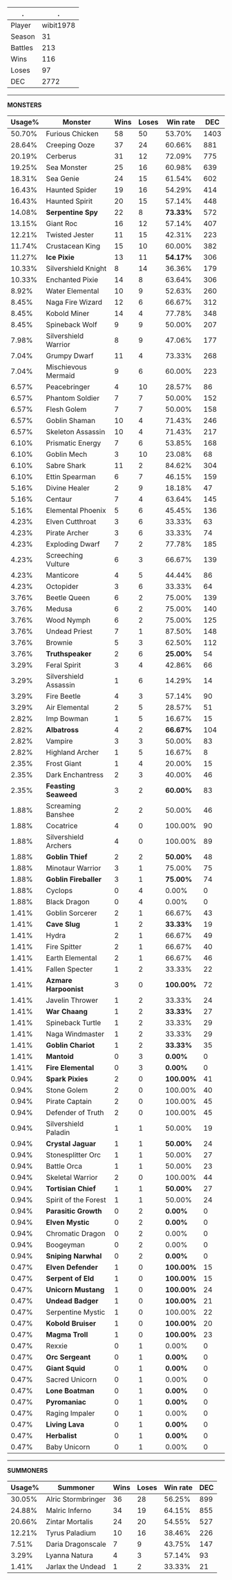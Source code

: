 .|.
|-|-
Player|wibit1978
Season|31
Battles|213
Wins|116
Loses|97
DEC|2772

---
**MONSTERS**

Usage%|Monster|Wins|Loses|Win rate|DEC|
-|-|-|-|-|-|
50.70%|Furious Chicken|58|50|53.70%|1403|
28.64%|Creeping Ooze|37|24|60.66%|881|
20.19%|Cerberus|31|12|72.09%|775|
19.25%|Sea Monster|25|16|60.98%|639|
18.31%|Sea Genie|24|15|61.54%|602|
16.43%|Haunted Spider|19|16|54.29%|414|
16.43%|Haunted Spirit|20|15|57.14%|448|
14.08%|**Serpentine Spy**|22|8|**73.33%**|572|
13.15%|Giant Roc|16|12|57.14%|407|
12.21%|Twisted Jester|11|15|42.31%|223|
11.74%|Crustacean King|15|10|60.00%|382|
11.27%|**Ice Pixie**|13|11|**54.17%**|306|
10.33%|Silvershield Knight|8|14|36.36%|179|
10.33%|Enchanted Pixie|14|8|63.64%|306|
8.92%|Water Elemental|10|9|52.63%|260|
8.45%|Naga Fire Wizard|12|6|66.67%|312|
8.45%|Kobold Miner|14|4|77.78%|348|
8.45%|Spineback Wolf|9|9|50.00%|207|
7.98%|Silvershield Warrior|8|9|47.06%|177|
7.04%|Grumpy Dwarf|11|4|73.33%|268|
7.04%|Mischievous Mermaid|9|6|60.00%|223|
6.57%|Peacebringer|4|10|28.57%|86|
6.57%|Phantom Soldier|7|7|50.00%|152|
6.57%|Flesh Golem|7|7|50.00%|158|
6.57%|Goblin Shaman|10|4|71.43%|246|
6.57%|Skeleton Assassin|10|4|71.43%|217|
6.10%|Prismatic Energy|7|6|53.85%|168|
6.10%|Goblin Mech|3|10|23.08%|68|
6.10%|Sabre Shark|11|2|84.62%|304|
6.10%|Ettin Spearman|6|7|46.15%|159|
5.16%|Divine Healer|2|9|18.18%|47|
5.16%|Centaur|7|4|63.64%|145|
5.16%|Elemental Phoenix|5|6|45.45%|136|
4.23%|Elven Cutthroat|3|6|33.33%|63|
4.23%|Pirate Archer|3|6|33.33%|74|
4.23%|Exploding Dwarf|7|2|77.78%|185|
4.23%|Screeching Vulture|6|3|66.67%|139|
4.23%|Manticore|4|5|44.44%|86|
4.23%|Octopider|3|6|33.33%|64|
3.76%|Beetle Queen|6|2|75.00%|139|
3.76%|Medusa|6|2|75.00%|140|
3.76%|Wood Nymph|6|2|75.00%|125|
3.76%|Undead Priest|7|1|87.50%|148|
3.76%|Brownie|5|3|62.50%|112|
3.76%|**Truthspeaker**|2|6|**25.00%**|54|
3.29%|Feral Spirit|3|4|42.86%|66|
3.29%|Silvershield Assassin|1|6|14.29%|14|
3.29%|Fire Beetle|4|3|57.14%|90|
3.29%|Air Elemental|2|5|28.57%|51|
2.82%|Imp Bowman|1|5|16.67%|15|
2.82%|**Albatross**|4|2|**66.67%**|104|
2.82%|Vampire|3|3|50.00%|83|
2.82%|Highland Archer|1|5|16.67%|8|
2.35%|Frost Giant|1|4|20.00%|15|
2.35%|Dark Enchantress|2|3|40.00%|46|
2.35%|**Feasting Seaweed**|3|2|**60.00%**|83|
1.88%|Screaming Banshee|2|2|50.00%|46|
1.88%|Cocatrice|4|0|100.00%|90|
1.88%|Silvershield Archers|4|0|100.00%|89|
1.88%|**Goblin Thief**|2|2|**50.00%**|48|
1.88%|Minotaur Warrior|3|1|75.00%|75|
1.88%|**Goblin Fireballer**|3|1|**75.00%**|74|
1.88%|Cyclops|0|4|0.00%|0|
1.88%|Black Dragon|0|4|0.00%|0|
1.41%|Goblin Sorcerer|2|1|66.67%|43|
1.41%|**Cave Slug**|1|2|**33.33%**|19|
1.41%|Hydra|2|1|66.67%|49|
1.41%|Fire Spitter|2|1|66.67%|40|
1.41%|Earth Elemental|2|1|66.67%|46|
1.41%|Fallen Specter|1|2|33.33%|22|
1.41%|**Azmare Harpoonist**|3|0|**100.00%**|72|
1.41%|Javelin Thrower|1|2|33.33%|24|
1.41%|**War Chaang**|1|2|**33.33%**|27|
1.41%|Spineback Turtle|1|2|33.33%|29|
1.41%|Naga Windmaster|1|2|33.33%|29|
1.41%|**Goblin Chariot**|1|2|**33.33%**|35|
1.41%|**Mantoid**|0|3|**0.00%**|0|
1.41%|**Fire Elemental**|0|3|**0.00%**|0|
0.94%|**Spark Pixies**|2|0|**100.00%**|41|
0.94%|Stone Golem|2|0|100.00%|40|
0.94%|Pirate Captain|2|0|100.00%|45|
0.94%|Defender of Truth|2|0|100.00%|45|
0.94%|Silvershield Paladin|1|1|50.00%|19|
0.94%|**Crystal Jaguar**|1|1|**50.00%**|24|
0.94%|Stonesplitter Orc|1|1|50.00%|27|
0.94%|Battle Orca|1|1|50.00%|23|
0.94%|Skeletal Warrior|2|0|100.00%|44|
0.94%|**Tortisian Chief**|1|1|**50.00%**|27|
0.94%|Spirit of the Forest|1|1|50.00%|24|
0.94%|**Parasitic Growth**|0|2|**0.00%**|0|
0.94%|**Elven Mystic**|0|2|**0.00%**|0|
0.94%|Chromatic Dragon|0|2|0.00%|0|
0.94%|Boogeyman|0|2|0.00%|0|
0.94%|**Sniping Narwhal**|0|2|**0.00%**|0|
0.47%|**Elven Defender**|1|0|**100.00%**|15|
0.47%|**Serpent of Eld**|1|0|**100.00%**|15|
0.47%|**Unicorn Mustang**|1|0|**100.00%**|24|
0.47%|**Undead Badger**|1|0|**100.00%**|21|
0.47%|Serpentine Mystic|1|0|100.00%|22|
0.47%|**Kobold Bruiser**|1|0|**100.00%**|20|
0.47%|**Magma Troll**|1|0|**100.00%**|23|
0.47%|Rexxie|0|1|0.00%|0|
0.47%|**Orc Sergeant**|0|1|**0.00%**|0|
0.47%|**Giant Squid**|0|1|**0.00%**|0|
0.47%|Sacred Unicorn|0|1|0.00%|0|
0.47%|**Lone Boatman**|0|1|**0.00%**|0|
0.47%|**Pyromaniac**|0|1|**0.00%**|0|
0.47%|Raging Impaler|0|1|0.00%|0|
0.47%|**Living Lava**|0|1|**0.00%**|0|
0.47%|**Herbalist**|0|1|**0.00%**|0|
0.47%|Baby Unicorn|0|1|0.00%|0|

---
**SUMMONERS**

Usage%|Summoner|Wins|Loses|Win rate|DEC|
-|-|-|-|-|-|
30.05%|Alric Stormbringer|36|28|56.25%|899|
24.88%|Malric Inferno|34|19|64.15%|855|
20.66%|Zintar Mortalis|24|20|54.55%|527|
12.21%|Tyrus Paladium|10|16|38.46%|226|
7.51%|Daria Dragonscale|7|9|43.75%|147|
3.29%|Lyanna Natura|4|3|57.14%|93|
1.41%|Jarlax the Undead|1|2|33.33%|21|
